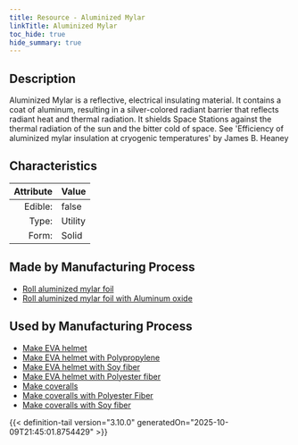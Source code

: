 ```yaml
---
title: Resource - Aluminized Mylar
linkTitle: Aluminized Mylar
toc_hide: true
hide_summary: true
---
```

<!-- This is generated by the MarsSim HelpGenertor, do not edit. -->

## Description
 Aluminized Mylar is a reflective, &#10;&#9; electrical insulating material. It contains a coat of aluminum, resulting in a silver-colored radiant &#10;&#9; barrier that reflects radiant heat and thermal radiation. It shields Space Stations against the &#10;&#9; thermal radiation of the sun and the bitter cold of space. See &#39;Efficiency of aluminized mylar &#10;&#9; insulation at cryogenic temperatures&#39; by James B. Heaney 

## Characteristics

| Attribute      | Value |
|--------:|:------|
|Edible:|false|
|Type:|Utility|
|Form:|Solid|
 
## Made by Manufacturing Process

- [Roll aluminized mylar foil](/docs/definitions/process/roll-aluminized-mylar-foil)
- [Roll aluminized mylar foil with Aluminum oxide](/docs/definitions/process/roll-aluminized-mylar-foil-with-aluminum-oxide)

## Used by Manufacturing Process

- [Make EVA helmet](/docs/definitions/process/make-eva-helmet)
- [Make EVA helmet with Polypropylene](/docs/definitions/process/make-eva-helmet-with-polypropylene)
- [Make EVA helmet with Soy fiber](/docs/definitions/process/make-eva-helmet-with-soy-fiber)
- [Make EVA helmet with Polyester fiber](/docs/definitions/process/make-eva-helmet-with-polyester-fiber)
- [Make coveralls](/docs/definitions/process/make-coveralls)
- [Make coveralls with Polyester Fiber](/docs/definitions/process/make-coveralls-with-polyester-fiber)
- [Make coveralls with Soy fiber](/docs/definitions/process/make-coveralls-with-soy-fiber)


    


{{< definition-tail version="3.10.0" generatedOn="2025-10-09T21:45:01.8754429" >}}


